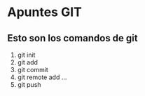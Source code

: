 # Apuntes GIT
## Esto son los comandos de git


1. git init
2. git add
3. git commit
4. git remote add ...
5. git push
